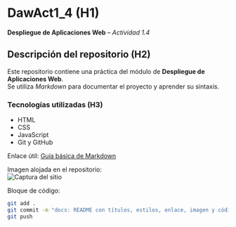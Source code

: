 # DawAct1_4 (H1)
**Despliegue de Aplicaciones Web** – _Actividad 1.4_

## Descripción del repositorio (H2)
Este repositorio contiene una práctica del módulo de **Despliegue de Aplicaciones Web**.  
Se utiliza _Markdown_ para documentar el proyecto y aprender su sintaxis.

### Tecnologías utilizadas (H3)
- HTML  
- CSS  
- JavaScript  
- Git y GitHub  

Enlace útil: [Guía básica de Markdown](https://www.markdownguide.org/basic-syntax/)

Imagen alojada en el repositorio:  
![Captura del sitio](assets/logo.png)

Bloque de código:
```bash
git add .
git commit -m "docs: README con títulos, estilos, enlace, imagen y código"
git push

